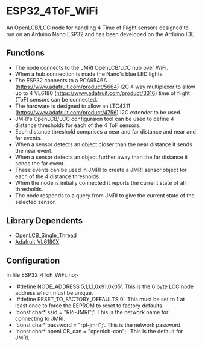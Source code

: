 # ESP32_4ToF_WiFi
 An OpenLCB/LCC node for handling 4 Time of Flight sensors designed to run on an Arduino Nano ESP32 and has been developed on the Arduino IDE.

## Functions
- The node connects to the JMRI OpenLCB/LCC hub over WiFi.
- When a hub connection is made the Nano's blue LED lights.
- The ESP32 connects to a PCA9546A (https://www.adafruit.com/product/5664) I2C 4 way multiplexor
to allow up to 4 VL6180 (https://www.adafruit.com/product/3316) time of flight (ToF) sensors can be connected.
- The hardware is designed to allow an LTC4311 (https://www.adafruit.com/product/4756) I2C extender to be used.
- JMRI's OpenLCB/LCC configuraion tool can be used to define 4 distance thresholds for each of the 4 ToF sensors.
- Each distance threshold comprises a near and far distance and near and far events.
- When a sensor detects an object closer than the near distance it sends the near event.
- When a sensor detects an object further away than the far distance it sends the far event.
- These events can be used in JMRI to create a JMRI sensor object for each of the 4 distance thresholds.
- When the node is initially connected it reports the current state of all thresholds.
- The node responds to a query from JMRI to give the current state of the selected sensor.

## Library Dependents
- [OpenLCB_Single_Thread](https://github.com/openlcb/OpenLCB_Single_Thread)
- [Adafruit_VL6180X](https://github.com/adafruit/Adafruit_VL6180X)

## Configuration
In file ESP32_4ToF_WiFi.ino;-
- '#define NODE_ADDRESS  5,1,1,1,0x91,0x05'. This is the 6 byte LCC node address which must be unique.
- '#define RESET_TO_FACTORY_DEFAULTS 0'. This must be set to 1 at least once to force the EEPROM to reset to factory defaults.
- 'const char* ssid = "RPi-JMRI";'. This is the network name for connecting to JMRI.
- 'const char* password = "rpI-jmri";'. This is the network password.
- 'const char* openLCB_can  = "openlcb-can";'. This is the default for JMRI.
